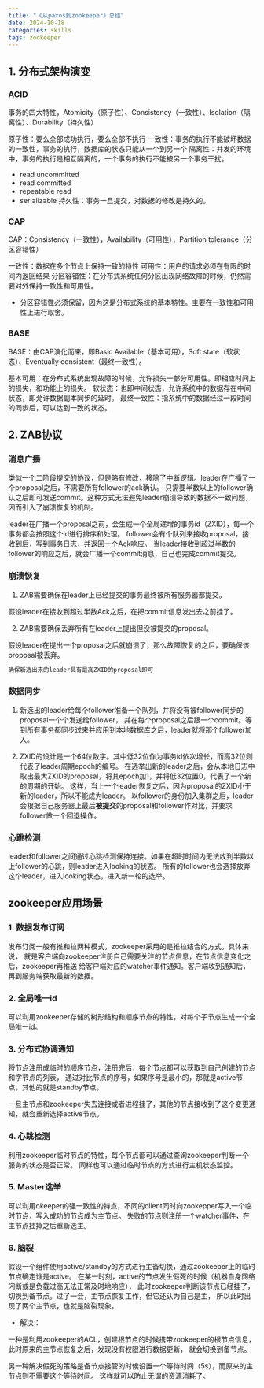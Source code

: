 ```yaml
---
title: "《从paxos到zookeeper》总结"
date: 2024-10-18
categories: skills
tags: zookeeper
---
```


## 1. 分布式架构演变

### ACID

事务的四大特性，Atomicity（原子性）、Consistency（一致性）、Isolation（隔离性）、Durability（持久性）

原子性：要么全部成功执行，要么全部不执行
一致性：事务的执行不能破坏数据的一致性，事务的执行，数据库的状态只能从一个到另一个
隔离性：并发的环境中，事务的执行是相互隔离的，一个事务的执行不能被另一个事务干扰。

- read uncommitted
- read committed
- repeatable read
- serializable
持久性：事务一旦提交，对数据的修改是持久的。

### CAP

CAP：Consistency（一致性），Availability（可用性），Partition tolerance（分区容错性）

一致性：数据在多个节点上保持一致的特性
可用性：用户的请求必须在有限的时间内返回结果
分区容错性：在分布式系统任何分区出现网络故障的时候，仍然需要对外保持一致性和可用性。

- 分区容错性必须保留，因为这是分布式系统的基本特性。主要在一致性和可用性上进行取舍。

### BASE

BASE：由CAP演化而来，即Basic Available（基本可用），Soft state（软状态）、Eventually consistent（最终一致性）。

基本可用：在分布式系统出现故障的时候，允许损失一部分可用性。即相应时间上的损失，和功能上的损失。
软状态：也即中间状态，允许系统中的数据存在中间状态，即允许数据副本同步的延时。
最终一致性：指系统中的数据经过一段时间的同步后，可以达到一致的状态。

## 2. ZAB协议

### 消息广播

类似一个二阶段提交的协议，但是略有修改，移除了中断逻辑。leader在广播了一个proposal之后，不需要所有follower的ack确认。
只需要半数以上的follower确认之后即可发送commit。这种方式无法避免leader崩溃导致的数据不一致问题，因而引入了崩溃恢复的机制。

leader在广播一个proposal之前，会生成一个全局递增的事务id（ZXID），每一个事务都会按照这个id进行排序和处理。
follower会有个队列来接收proposal，接收到后，写到事务日志，并返回一个Ack响应。
当leader接收到超过半数的follower的响应之后，就会广播一个commit消息，自己也完成commit提交。

### 崩溃恢复

1. ZAB需要确保在leader上已经提交的事务最终被所有服务器都提交。

假设leader在接收到超过半数Ack之后，在把commit信息发出去之前挂了。

2. ZAB需要确保丢弃所有在leader上提出但没被提交的proposal。

假设leader在提出一个proposal之后就崩溃了，那么故障恢复的之后，要确保该proposal被丢弃。

```txt
确保新选出来的leader具有最高ZXID的proposal即可
```

### 数据同步

1. 新选出的leader给每个follower准备一个队列，并将没有被follower同步的proposal一个个发送给follower，
并在每个proposal之后跟一个commit。等到所有事务都同步过来并应用到本地数据库之后，leader就将那个follower加入。

2. ZXID的设计是一个64位数字。其中低32位作为事务id依次增长，而高32位则代表了leader周期epoch的编号。
在选举出新的leader之后，会从本地日志中取出最大ZXID的proposal，将其epoch加1，并将低32位置0，代表了一个新的周期的开始。
这样，当上一个leader恢复之后，因为proposal的ZXID小于新的leader，所以不能成为leader。
以follower的身份加入集群之后，leader会根据自己服务器上最后**被提交**的proposal和follower作对比，并要求follower做一个回退操作。

### 心跳检测

leader和follower之间通过心跳检测保持连接。如果在超时时间内无法收到半数以上follower的心跳，则leader进入looking的状态。
所有的follower也会选择放弃这个leader，进入looking状态，进入新一轮的选举。

## zookeeper应用场景

### 1. 数据发布订阅

发布订阅一般有推和拉两种模式，zookeeper采用的是推拉结合的方式。具体来说，
就是客户端向zookeeper注册自己需要关注的节点信息，在节点信息变化之后，zookeeper再推送
给客户端对应的watcher事件通知。客户端收到通知后，再到服务端获取最新的数据。

### 2. 全局唯一id

可以利用zookeeper存储的树形结构和顺序节点的特性，对每个子节点生成一个全局唯一id。

### 3. 分布式协调通知

将节点注册成临时的顺序节点，注册完后，每个节点都可以获取到自己创建的节点和字节点的列表，
通过对比节点的序号，如果序号是最小的，那就是active节点，其他的就是standby节点。

一旦主节点和zookeeper失去连接或者进程挂了，其他的节点接收到了这个变更通知，就会重新选择active节点。

### 4. 心跳检测

利用zookeeper临时节点的特性，每个节点都可以通过查询zookeeper判断一个服务的状态是否正常。
同样也可以通过临时节点的方式进行主机状态监控。

### 5. Master选举

可以利用okeeper的强一致性的特点，不同的client同时向zookepper写入一个临时节点，写入成功的节点成为主节点。
失败的节点则注册一个watcher事件，在主节点挂掉之后重新选主。

### 6. 脑裂

假设一个组件使用active/standby的方式进行主备切换，通过zookeeper上的临时节点确定谁是active。
在某一时刻，active的节点发生假死的时候（机器自身网络闪断或是负载过高无法正常及时地响应），
此时zookeeper判断该节点已经挂了，切换到备节点。过了一会，主节点恢复工作，但它还认为自己是主，
所以此时出现了两个主节点，也就是脑裂现象。

- 解决：

一种是利用zookeeper的ACL，创建根节点的时候携带zookeeper的根节点信息，此时原来的主节点恢复之后，发现没有权限进行数据更新，
就会切换到备节点。

另一种解决假死的策略是备节点接管的时候设置一个等待时间（5s），而原来的主节点则不需要这个等待时间。
这样就可以防止无谓的资源消耗了。

